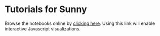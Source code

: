 # Tutorials for Sunny

Browse the notebooks online by [clicking here](http://nbviewer.org/github/SunnySuite/SunnyTutorials/tree/main/Tutorials/). Using this link will enable interactive Javascript visualizations.
